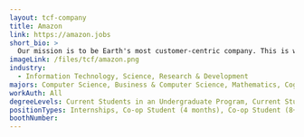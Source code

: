 ```yaml
---
layout: tcf-company
title: Amazon
link: https://amazon.jobs
short_bio: >
  Our mission is to be Earth's most customer-centric company. This is what unites Amazonians across teams and geographies as we are all striving to delight our customers and make their lives easier, one innovative product, service, and idea at a time.
imageLink: /files/tcf/amazon.png
industry:
  - Information Technology, Science, Research & Development
majors: Computer Science, Business & Computer Science, Mathematics, Cognitive Science, Data Science, Computer Engineering, Electrical Engineering, Biomedical Engineering
workAuth: All
degreeLevels: Current Students in an Undergraduate Program, Current Students in a Masters Program, Graduated with an Undergraduate Degree, Graduated with a Graduate Degree (Masters or Phd)
positionTypes: Internships, Co-op Student (4 months), Co-op Student (8+ months), Recent Graduate, Part-time, Full-time
boothNumber:
---
```

